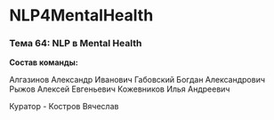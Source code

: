# NLP4MentalHealth

### Тема 64: NLP в Mental Health

**Состав команды:**

Алгазинов Александр Иванович
Габовский Богдан Александрович
Рыжов Алексей Евгеньевич
Кожевников Илья Андреевич

Куратор - Костров Вячеслав
